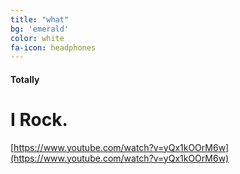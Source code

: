 ```yaml
---
title: "what"
bg: 'emerald'
color: white
fa-icon: headphones
---
```


#### Totally

# I Rock.
[https://www.youtube.com/watch?v=yQx1kOOrM6w](https://www.youtube.com/watch?v=yQx1kOOrM6w)


